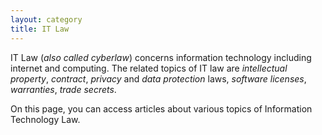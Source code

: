 ```yaml
---
layout: category
title: IT Law
---
```

IT Law (*also called cyberlaw*) concerns information technology including internet and computing. The related topics of IT law are *intellectual property*, *contract*, *privacy* and *data protection* laws, *software licenses*, *warranties*, *trade secrets*.

On this page, you can access articles about various topics of Information Technology Law.